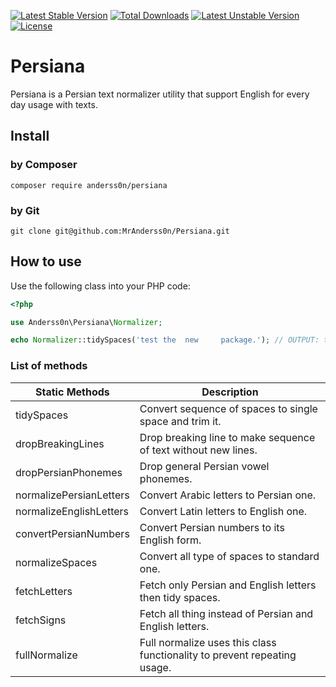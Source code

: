 [![Latest Stable Version](https://poser.pugx.org/anderss0n/persiana/v/stable?format=flat-square)](https://packagist.org/packages/anderss0n/persiana)
[![Total Downloads](https://poser.pugx.org/anderss0n/persiana/downloads?format=flat-square)](https://packagist.org/packages/anderss0n/persiana)
[![Latest Unstable Version](https://poser.pugx.org/anderss0n/persiana/v/unstable?format=flat-square)](https://packagist.org/packages/anderss0n/persiana)
[![License](https://poser.pugx.org/anderss0n/persiana/license?format=flat-square)](https://packagist.org/packages/anderss0n/persiana)


# Persiana
Persiana is a Persian text normalizer utility that support English for every day usage with texts.

## Install
### by Composer
```
composer require anderss0n/persiana
```

### by Git
```
git clone git@github.com:MrAnderss0n/Persiana.git
```

## How to use
Use the following class into your PHP code:
```php
<?php

use Anderss0n\Persiana\Normalizer;

echo Normalizer::tidySpaces('test the  new     package.'); // OUTPUT: test the new package.

```

### List of methods
<!-- TABLE_GENERATE_START -->

| Static Methods 			| Description																|
| ------------------------- | ------------------------------------------------------------------------- |
| tidySpaces  				| Convert sequence of spaces to single space and trim it. 					|
| dropBreakingLines 		| Drop breaking line to make sequence of text without new lines.			|
| dropPersianPhonemes 		| Drop general Persian vowel phonemes.										|
| normalizePersianLetters 	| Convert Arabic letters to Persian one.									|
| normalizeEnglishLetters 	| Convert Latin letters to English one.										|
| convertPersianNumbers 	| Convert Persian numbers to its English form.								|
| normalizeSpaces 			| Convert all type of spaces to standard one.								|
| fetchLetters 				| Fetch only Persian and English letters then tidy spaces.					|
| fetchSigns 				| Fetch all thing instead of Persian and English letters. 					|
| fullNormalize 			| Full normalize uses this class functionality to prevent repeating usage. 	|

<!-- TABLE_GENERATE_END -->


